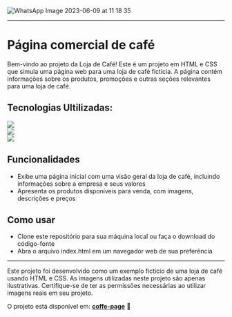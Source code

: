
![WhatsApp Image 2023-06-09 at 11 18 35](https://github.com/eduardonunespp/Project-coffe/assets/100363170/b0744e11-e38a-498f-8abd-e69e8e50c226)

<hr>

<div>
 <h1>Página comercial de café</h1>
 
Bem-vindo ao projeto da Loja de Café! Este é um projeto em HTML e CSS que simula uma página web para uma loja de café fictícia. A página contém informações sobre os produtos, promoções e outras seções relevantes para uma loja de café.
 
 <h2>Tecnologias Ultilizadas:</h2>
 
 <div>
    <img src=https://img.shields.io/badge/HTML5-E34F26?style=for-the-badge&logo=html5&logoColor=white>
 </div>
  <div>
    <img src="https://img.shields.io/badge/CSS3-1572B6?style=for-the-badge&logo=css3&logoColor=white">
 </div>
  <div>
   <img style="block" src="https://img.shields.io/badge/JavaScript-F7DF1E?style=for-the-badge&logo=javascript&logoColor=black">
 </div>
 
 <h2>Funcionalidades</h2>
  
  - Exibe uma página inicial com uma visão geral da loja de café, incluindo informações sobre a empresa e seus valores
  - Apresenta os produtos disponíveis para venda, com imagens, descrições e preços
 
 <h2>Como usar</h2>
 
  - Clone este repositório para sua máquina local ou faça o download do código-fonte
  - Abra o arquivo index.html em um navegador web de sua preferência
 
</div>

<hr>

Este projeto foi desenvolvido como um exemplo fictício de uma loja de café usando HTML e CSS.
As imagens utilizadas neste projeto são apenas ilustrativas. Certifique-se de ter as permissões necessárias ao utilizar imagens reais em seu projeto.

O projeto está disponível em: <strong><a href="https://eduardonunespp.github.io/Project-coffe/">coffe-page</a></strong> 🚀
